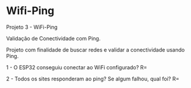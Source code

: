 # Wifi-Ping

Projeto 3 - WiFi-Ping 

Validação de Conectividade com Ping.

Projeto com finalidade de buscar redes e validar a conectividade usando Ping. 

1 -  O ESP32 conseguiu conectar ao WiFi configurado? 
R= 

2 -  Todos os sites responderam ao ping? Se algum falhou, qual foi?
R= 

